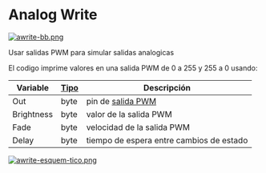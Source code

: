 # Analog Write

[![awrite-bb.png](https://i.postimg.cc/pTyj3NV2/awrite-bb.png)](https://postimg.cc/9R5zqnqS)

Usar salidas PWM para simular salidas analogicas

El codigo imprime valores en una salida PWM de 0 a 255 y 255 a 0 usando: 

| Variable | [Tipo](https://docs.microsoft.com/en-us/cpp/cpp/data-type-ranges?view=msvc-170) | Descripción |
| -------- | ---- | ----------- | 
| Out | byte | pin de [salida PWM](https://www.arduino.cc/reference/en/language/functions/analog-io/analogwrite/) |
| Brightness | byte | valor de la salida PWM |
| Fade | byte | velocidad de la salida PWM |
| Delay | byte | tiempo de espera entre cambios de estado |

[![awrite-esquem-tico.png](https://i.postimg.cc/d1XCYWDG/awrite-esquem-tico.png)](https://postimg.cc/S26RLf6K)